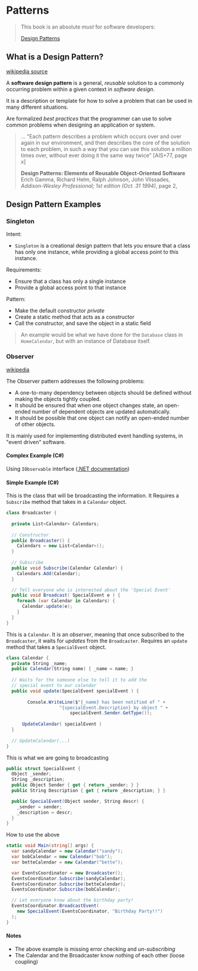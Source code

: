 #  Patterns

> This book is an absolute *must* for software developers:
>
> [Design Patterns](https://www.amazon.ca/Design-Patterns-Elements-Reusable-Object-Oriented/dp/0201633612) 

## What is a Design Pattern?

[wikipedia source](https://en.wikipedia.org/wiki/Design_Patterns)

A **software design pattern** is a general, *reusable* solution to a commonly occurring problem within a given context in *software design*. 

It is a description or template for how to solve a problem that can be used in many different situations. 

Are formalized *best practices* that the programmer can use to solve common problems when designing an application or system.

> ... "Each pattern describes a problem which occurs over and over again in our environment, and then describes the core of the solution to each problem, in such a way that you can use this solution a million times over, without ever doing it the same way twice" [AIS+77, page *x*]
>
> **Design Patterns: Elements of Reusable Object-Oriented Software** Erich Gamma, Richard Helm, Ralph Johnson, John Vlissades, *Addison-Wesley Professional; 1st edition (Oct. 31 1994)*, page 2,

## Design Pattern Examples

### Singleton

Intent:

*  `Singleton` is a creational design pattern that lets you ensure that a class has only one instance, while providing a global access point to this instance.

Requirements:

* Ensure that a class has only a single instance
* Provide a global access point to that instance

Pattern:

* Make the default constructor *private*
* Create a static method that acts as a constructor
* Call the constructor, and save the object in a static field

> An example would be what we have done for the `Database` class in `HomeCalendar`, but with an instance of Database itself.

### Observer

[wikipedia](https://en.wikipedia.org/wiki/Observer_pattern#:~:text=The%20observer%20pattern%20is%20a,calling%20one%20of%20their%20methods.)

The Observer pattern addresses the following problems:

- A one-to-many dependency between objects should be defined without making the objects tightly coupled.
- It should be ensured that when one object changes state, an open-ended number of dependent objects are updated automatically.
- It should be possible that one object can notify an open-ended number of other objects.

It is mainly used for implementing distributed event handling systems, in "event driven" software. 

#### Complex Example (C#)

Using `IObservable` interface ([.NET documentation](https://docs.microsoft.com/en-us/dotnet/api/system.iobservable-1?view=net-6.0))

#### Simple Example (C#)

This is the class that will be broadcasting the information. It Requires a `Subscribe` method that takes in a `Calendar` object.
```csharp
class Broadcaster {
  
  private List<Calendar> Calendars;
  
  // Constructor
  public Broadcaster() { 
    Calendars = new List<Calendar>();
  }
  
  // Subscribe
  public void Subscribe(Calendar Calendar) {
    Calendars.Add(Calendar);
  }

  // Tell everyone who is interested about the 'Special Event'
  public void Broadcast( SpecialEvent e ) {
    foreach (var Calendar in Calendars) { 
      Calendar.update(e); 
    }
  }
}
```
This is a `Calendar`. It is an *observer*, meaning that once subscribed to the `Broadcaster`, it waits for *updates* from the `Broadcaster`. Requires an `update` method that takes a `SpecialEvent` object.
```csharp
class Calendar {
  private String _name;
  public Calendar(String name) { _name = name; }
  
  // Waits for the someone else to tell it to add the 
  // special event to our calendar
  public void update(SpecialEvent specialEvent ) {
    
  		Console.WriteLine($"{_name} has been notified of " +  
                    "{specialEvent.Description} by object " + 	
                        specialEvent.Sender.GetType());
    
      UpdateCalendar( specialEvent )
  }
  
  // UpdateCalendar(...)
}
```
This is what we are going to broadcasting 
```csharp
public struct SpecialEvent {
  Object _sender;
  String _description;
  public Object Sender { get { return _sender; } }
  public String Description { get { return _description; } }

  public SpecialEvent(Object sender, String descr) {
    _sender = sender;
    _description = descr;
  }
}
```

How to use the above
```csharp
static void Main(string[] args) {
  var sandyCalendar = new Calendar("sandy");
  var bobCalendar = new Calendar("bob");
  var betteCalendar = new Calendar("bette");

  var EventsCoordinator = new Broadcaster();
  EventsCoordinator.Subscribe(sandyCalendar);
  EventsCoordinator.Subscribe(betteCalendar);
  EventsCoordinator.Subscribe(bobCalendar);

  // Let everyone know about the birthday party!
  EventsCoordinator.BroadcastEvent(
    new SpecialEvent(EventsCoordinator, "Birthday Party!!")
  );
}
```

#### Notes
* The above example is missing error checking and *un-subscribing*
* The Calendar and the Broadcaster know nothing of each other (loose coupling) 

